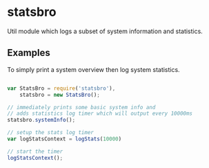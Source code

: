 # statsbro

Util module which logs a subset of system information and statistics.

## Examples

To simply print a system overview then log system statistics.

```javascript

var StatsBro = require('statsbro'),
    statsbro = new StatsBro();

// immediately prints some basic system info and
// adds statistics log timer which will output every 10000ms
statsbro.systemInfo();

// setup the stats log timer
var logStatsContext = logStats(10000)

// start the timer
logStatsContext();

```
